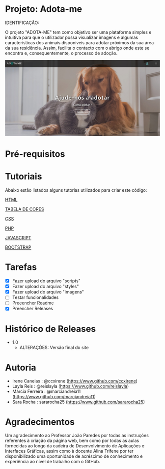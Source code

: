 # Projeto: Adota-me

IDENTIFICAÇÃO:
<p>O projeto "ADOTA-ME" tem como objetivo ser uma plataforma simples e intuitiva para que o utilizador possa visualizar imagens e algumas características dos animais disponíveis para adotar próximos da sua área da sua residência. Assim, facilita o contacto com o abrigo onde este se encontra e, consequentemente, o processo de adoção.</p>

![](site.jpeg)

# Pré-requisitos

# Tutoriais

Abaixo estão listados alguns tutorias utilizados para criar este código:

[HTML](https://www.w3schools.com/html/)
  
[TABELA DE CORES](https://www.flextool.com.br/tabela_cores.html)

[CSS](https://www.w3schools.com/css/default.asp)

[PHP](https://www.w3schools.com/php/default.asp)

[JAVASCRIPT](https://www.w3schools.com/js/)

[BOOTSTRAP](https://www.w3schools.com/bootstrap4/)


# Tarefas 

- [X] Fazer upload do arquivo "scripts"
- [X] Fazer upload do arquivo "styles"
- [X] Fazer upload do arquivo "imagens"
- [ ] Testar funcionalidades
- [ ] Preeencher Readme 
- [X] Preencher Releases

# Histórico de Releases

- 1.0
  - ALTERAÇÕES: Versão final do site 

# Autoria
- Irene Canelas : @ccxirene (https://www.github.com/ccxirene)
- Layla Reis : @reislayla (https://www.github.com/reislayla)
- Márcia Ferreira : @marciandreia11 (https://www.github.com/marciandreia11)
- Sara Rocha : sararocha25 (https://www.github.com/sararocha25)

# Agradecimentos
Um agradecimento ao Professor João Paredes por todas as instruções referentes à criação da página web, bem como por todas as aulas fornecidas ao longo da cadeira de Desenvolvimento de Aplicações e Interfaces Gráficas, assim como à docente Alina Trifene por ter disponibilizado uma oportunidade de acréscimo de conhecimento e experiência ao nível de trabalho com o GitHub.

